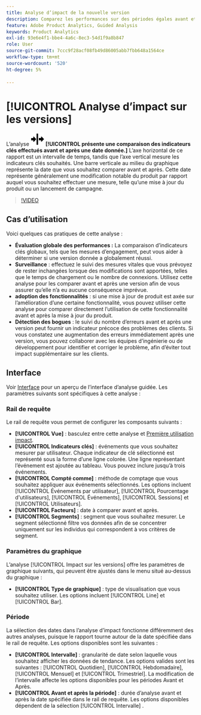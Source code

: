 ```yaml
---
title: Analyse d’impact de la nouvelle version
description: Comparez les performances sur des périodes égales avant et après le lancement.
feature: Adobe Product Analytics, Guided Analysis
keywords: Product Analytics
exl-id: 93e6e4f1-bbe4-4a6c-8ec3-54d1f9a8b847
role: User
source-git-commit: 7ccc9f28acf08fb49d86005abb7fbb648a1564ce
workflow-type: tm+mt
source-wordcount: '520'
ht-degree: 5%

---
```


# [!UICONTROL Analyse d’impact sur les versions]

L’analyse ![Impact sur les versions](/help/assets/icons/Release.svg) **[!UICONTROL présente une comparaison des indicateurs clés effectués avant et après une date donnée.]** L’axe horizontal de ce rapport est un intervalle de temps, tandis que l’axe vertical mesure les indicateurs clés souhaités. Une barre verticale au milieu du graphique représente la date que vous souhaitez comparer avant et après. Cette date représente généralement une modification notable du produit par rapport auquel vous souhaitez effectuer une mesure, telle qu’une mise à jour du produit ou un lancement de campagne.

>[!VIDEO](https://video.tv.adobe.com/v/3421665/?learn=on)

## Cas d’utilisation

Voici quelques cas pratiques de cette analyse :

* **Évaluation globale des performances :** La comparaison d’indicateurs clés globaux, tels que les mesures d’engagement, peut vous aider à déterminer si une version donnée a globalement réussi.
* **Surveillance** : effectuez le suivi des mesures vitales que vous prévoyez de rester inchangées lorsque des modifications sont apportées, telles que le temps de chargement ou le nombre de connexions. Utilisez cette analyse pour les comparer avant et après une version afin de vous assurer qu’elle n’a eu aucune conséquence imprévue.
* **adoption des fonctionnalités** : si une mise à jour de produit est axée sur l’amélioration d’une certaine fonctionnalité, vous pouvez utiliser cette analyse pour comparer directement l’utilisation de cette fonctionnalité avant et après la mise à jour du produit.
* **Détection des bogues** : le suivi du nombre d’erreurs avant et après une version peut fournir un indicateur précoce des problèmes des clients. Si vous constatez une augmentation des erreurs immédiatement après une version, vous pouvez collaborer avec les équipes d’ingénierie ou de développement pour identifier et corriger le problème, afin d’éviter tout impact supplémentaire sur les clients.

## Interface

Voir [Interface](../overview.md#interface) pour un aperçu de l’interface d’analyse guidée. Les paramètres suivants sont spécifiques à cette analyse :

### Rail de requête

Le rail de requête vous permet de configurer les composants suivants :

* **[!UICONTROL Vue]** : basculez entre cette analyse et [Première utilisation impact](first-use-impact.md).
* **[!UICONTROL Indicateurs clés]** : événements que vous souhaitez mesurer par utilisateur. Chaque indicateur de clé sélectionné est représenté sous la forme d’une ligne colorée. Une ligne représentant l’événement est ajoutée au tableau. Vous pouvez inclure jusqu’à trois événements.
* **[!UICONTROL Compté comme]** : méthode de comptage que vous souhaitez appliquer aux événements sélectionnés. Les options incluent [!UICONTROL Événements par utilisateur], [!UICONTROL Pourcentage d&#39;utilisateurs], [!UICONTROL Événements], [!UICONTROL Sessions] et [!UICONTROL Utilisateurs].
* **[!UICONTROL Facteurs]** : date à comparer avant et après.
* **[!UICONTROL Segments]** : segment que vous souhaitez mesurer. Le segment sélectionné filtre vos données afin de se concentrer uniquement sur les individus qui correspondent à vos critères de segment.

### Paramètres du graphique

L’analyse [!UICONTROL Impact sur les versions] offre les paramètres de graphique suivants, qui peuvent être ajustés dans le menu situé au-dessus du graphique :

* **[!UICONTROL Type de graphique]** : type de visualisation que vous souhaitez utiliser. Les options incluent [!UICONTROL Line] et [!UICONTROL Bar].

### Période

La sélection des dates dans l’analyse d’impact fonctionne différemment des autres analyses, puisque le rapport tourne autour de la date spécifiée dans le rail de requête. Les options disponibles sont les suivantes :

* **[!UICONTROL Intervalle]** : granularité de date selon laquelle vous souhaitez afficher les données de tendance. Les options valides sont les suivantes : [!UICONTROL Quotidien], [!UICONTROL Hebdomadaire], [!UICONTROL Mensuel] et [!UICONTROL Trimestriel]. La modification de l’intervalle affecte les options disponibles pour les périodes Avant et Après.
* **[!UICONTROL Avant et après la période]** : durée d’analyse avant et après la date spécifiée dans le rail de requête. Les options disponibles dépendent de la sélection [!UICONTROL Intervalle] .


<!--
## Example

See below for an example of the analysis.

![Release impact](../assets/release-impact.png)

-->
